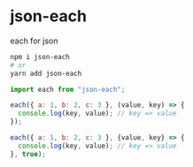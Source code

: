 # json-each

each for json

```bash
npm i json-each
# or
yarn add json-each
```

```js
import each from "json-each";

each({ a: 1, b: 2, c: 3 }, (value, key) => {
  console.log(key, value); // key => value
});

each({ a: 1, b: 2, c: 3 }, {value, key} => {
  console.log(key, value); // key => value
}, true);
```
